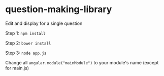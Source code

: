 # question-making-library
Edit and display for a single question

Step 1: ````npm install````

Step 2: ````bower install````

Step 3: ````node app.js````


Change all ````angular.module("mainModule")```` to your module's name (except for main.js)
